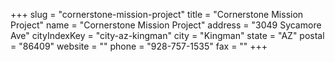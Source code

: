 +++
slug = "cornerstone-mission-project"
title = "Cornerstone Mission Project"
name = "Cornerstone Mission Project"
address = "3049 Sycamore Ave"
cityIndexKey = "city-az-kingman"
city = "Kingman"
state = "AZ"
postal = "86409"
website = ""
phone = "928-757-1535"
fax = ""
+++
